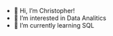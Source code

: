 - 👋 Hi, I’m Christopher!
- 👀 I’m interested in Data Analitics
- 🌱 I’m currently learning SQL

<!---
christ345/christ345 is a ✨ special ✨ repository because its `README.md` (this file) appears on your GitHub profile.
--->
